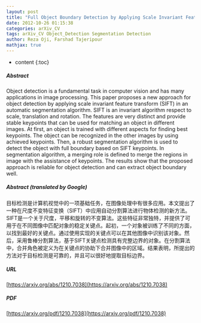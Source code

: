 ```yaml
---
layout: post
title: "Full Object Boundary Detection by Applying Scale Invariant Features in a Region Merging Segmentation Algorithm"
date: 2012-10-26 01:15:38
categories: arXiv_CV
tags: arXiv_CV Object_Detection Segmentation Detection
author: Reza Oji, Farshad Tajeripour
mathjax: true
---
```


* content
{:toc}

##### Abstract
Object detection is a fundamental task in computer vision and has many applications in image processing. This paper proposes a new approach for object detection by applying scale invariant feature transform (SIFT) in an automatic segmentation algorithm. SIFT is an invariant algorithm respect to scale, translation and rotation. The features are very distinct and provide stable keypoints that can be used for matching an object in different images. At first, an object is trained with different aspects for finding best keypoints. The object can be recognized in the other images by using achieved keypoints. Then, a robust segmentation algorithm is used to detect the object with full boundary based on SIFT keypoints. In segmentation algorithm, a merging role is defined to merge the regions in image with the assistance of keypoints. The results show that the proposed approach is reliable for object detection and can extract object boundary well.

##### Abstract (translated by Google)
目标检测是计算机视觉中的一项基础任务，在图像处理中有很多应用。本文提出了一种在尺度不变特征变换（SIFT）中应用自动分割算法进行物体检测的新方法。 SIFT是一个关于尺度，平移和旋转的不变算法。这些特征非常独特，并提供了可用于在不同图像中匹配对象的稳定关键点。起初，一个对象被训练了不同的方面，以找到最好的关键点。通过使用实现的关键点可以在其他图像中识别该对象。然后，采用鲁棒分割算法，基于SIFT关键点检测具有完整边界的对象。在分割算法中，合并角色被定义为在关键点的协助下合并图像中的区域。结果表明，所提出的方法对于目标检测是可靠的，并且可以很好地提取目标边界。

##### URL
[https://arxiv.org/abs/1210.7038](https://arxiv.org/abs/1210.7038)

##### PDF
[https://arxiv.org/pdf/1210.7038](https://arxiv.org/pdf/1210.7038)

